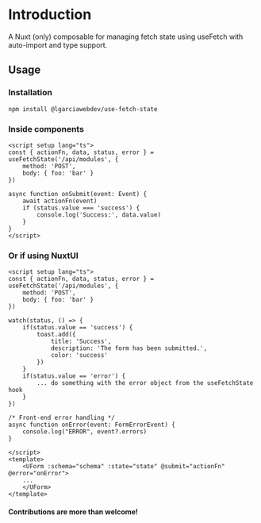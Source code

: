# Introduction
A Nuxt (only) composable for managing fetch state using useFetch with auto-import and type support.

## Usage

### Installation
```
npm install @lgarciawebdev/use-fetch-state
```

### Inside components
```
<script setup lang="ts">
const { actionFn, data, status, error } = useFetchState('/api/modules', {
    method: 'POST',
    body: { foo: 'bar' }
})

async function onSubmit(event: Event) {
    await actionFn(event)
    if (status.value === 'success') {
        console.log('Success:', data.value)
    }
}
</script>
```

### Or if using NuxtUI
```
<script setup lang="ts">
const { actionFn, data, status, error } = useFetchState('/api/modules', {
    method: 'POST',
    body: { foo: 'bar' }
})

watch(status, () => {
    if(status.value == 'success') {
        toast.add({
            title: 'Success',
            description: 'The form has been submitted.',
            color: 'success'
        })
    }
    if(status.value == 'error') {
        ... do something with the error object from the useFetchState hook
    }
})

/* Front-end error handling */
async function onError(event: FormErrorEvent) {
    console.log("ERROR", event?.errors)
}

</script>
<template>
    <UForm :schema="schema" :state="state" @submit="actionFn" @error="onError">
    ...
    </UForm>
</template>
```

#### Contributions are more than welcome!